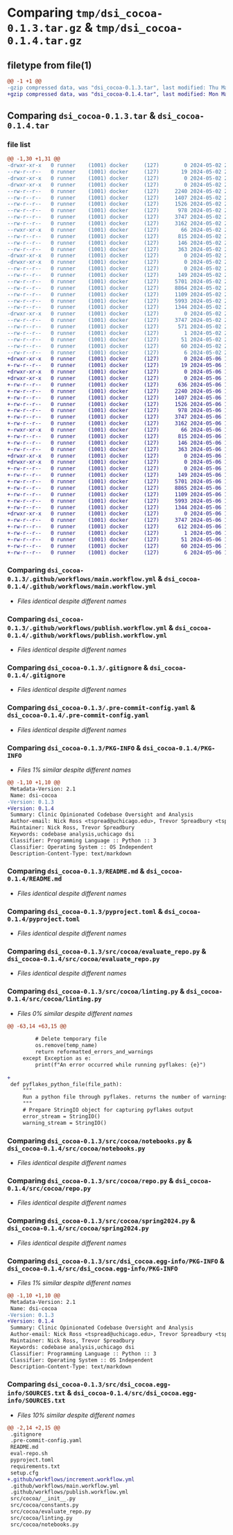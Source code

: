 # Comparing `tmp/dsi_cocoa-0.1.3.tar.gz` & `tmp/dsi_cocoa-0.1.4.tar.gz`

## filetype from file(1)

```diff
@@ -1 +1 @@
-gzip compressed data, was "dsi_cocoa-0.1.3.tar", last modified: Thu May  2 21:32:15 2024, max compression
+gzip compressed data, was "dsi_cocoa-0.1.4.tar", last modified: Mon May  6 18:00:11 2024, max compression
```

## Comparing `dsi_cocoa-0.1.3.tar` & `dsi_cocoa-0.1.4.tar`

### file list

```diff
@@ -1,30 +1,31 @@
-drwxr-xr-x   0 runner    (1001) docker     (127)        0 2024-05-02 21:32:15.124621 dsi_cocoa-0.1.3/
--rw-r--r--   0 runner    (1001) docker     (127)       19 2024-05-02 21:32:11.000000 dsi_cocoa-0.1.3/.gitattributes
-drwxr-xr-x   0 runner    (1001) docker     (127)        0 2024-05-02 21:32:15.116621 dsi_cocoa-0.1.3/.github/
-drwxr-xr-x   0 runner    (1001) docker     (127)        0 2024-05-02 21:32:15.120621 dsi_cocoa-0.1.3/.github/workflows/
--rw-r--r--   0 runner    (1001) docker     (127)     2240 2024-05-02 21:32:11.000000 dsi_cocoa-0.1.3/.github/workflows/main.workflow.yml
--rw-r--r--   0 runner    (1001) docker     (127)     1407 2024-05-02 21:32:11.000000 dsi_cocoa-0.1.3/.github/workflows/publish.workflow.yml
--rw-r--r--   0 runner    (1001) docker     (127)     1526 2024-05-02 21:32:11.000000 dsi_cocoa-0.1.3/.gitignore
--rw-r--r--   0 runner    (1001) docker     (127)      978 2024-05-02 21:32:11.000000 dsi_cocoa-0.1.3/.pre-commit-config.yaml
--rw-r--r--   0 runner    (1001) docker     (127)     3747 2024-05-02 21:32:15.124621 dsi_cocoa-0.1.3/PKG-INFO
--rw-r--r--   0 runner    (1001) docker     (127)     3162 2024-05-02 21:32:11.000000 dsi_cocoa-0.1.3/README.md
--rwxr-xr-x   0 runner    (1001) docker     (127)       66 2024-05-02 21:32:11.000000 dsi_cocoa-0.1.3/eval-repo.sh
--rw-r--r--   0 runner    (1001) docker     (127)      815 2024-05-02 21:32:11.000000 dsi_cocoa-0.1.3/pyproject.toml
--rw-r--r--   0 runner    (1001) docker     (127)      146 2024-05-02 21:32:11.000000 dsi_cocoa-0.1.3/requirements.txt
--rw-r--r--   0 runner    (1001) docker     (127)      363 2024-05-02 21:32:15.124621 dsi_cocoa-0.1.3/setup.cfg
-drwxr-xr-x   0 runner    (1001) docker     (127)        0 2024-05-02 21:32:15.116621 dsi_cocoa-0.1.3/src/
-drwxr-xr-x   0 runner    (1001) docker     (127)        0 2024-05-02 21:32:15.120621 dsi_cocoa-0.1.3/src/cocoa/
--rw-r--r--   0 runner    (1001) docker     (127)        0 2024-05-02 21:32:11.000000 dsi_cocoa-0.1.3/src/cocoa/__init__.py
--rw-r--r--   0 runner    (1001) docker     (127)      149 2024-05-02 21:32:11.000000 dsi_cocoa-0.1.3/src/cocoa/constants.py
--rw-r--r--   0 runner    (1001) docker     (127)     5701 2024-05-02 21:32:11.000000 dsi_cocoa-0.1.3/src/cocoa/evaluate_repo.py
--rw-r--r--   0 runner    (1001) docker     (127)     8864 2024-05-02 21:32:11.000000 dsi_cocoa-0.1.3/src/cocoa/linting.py
--rw-r--r--   0 runner    (1001) docker     (127)     1109 2024-05-02 21:32:11.000000 dsi_cocoa-0.1.3/src/cocoa/notebooks.py
--rw-r--r--   0 runner    (1001) docker     (127)     5993 2024-05-02 21:32:11.000000 dsi_cocoa-0.1.3/src/cocoa/repo.py
--rw-r--r--   0 runner    (1001) docker     (127)     1344 2024-05-02 21:32:11.000000 dsi_cocoa-0.1.3/src/cocoa/spring2024.py
-drwxr-xr-x   0 runner    (1001) docker     (127)        0 2024-05-02 21:32:15.124621 dsi_cocoa-0.1.3/src/dsi_cocoa.egg-info/
--rw-r--r--   0 runner    (1001) docker     (127)     3747 2024-05-02 21:32:15.000000 dsi_cocoa-0.1.3/src/dsi_cocoa.egg-info/PKG-INFO
--rw-r--r--   0 runner    (1001) docker     (127)      571 2024-05-02 21:32:15.000000 dsi_cocoa-0.1.3/src/dsi_cocoa.egg-info/SOURCES.txt
--rw-r--r--   0 runner    (1001) docker     (127)        1 2024-05-02 21:32:15.000000 dsi_cocoa-0.1.3/src/dsi_cocoa.egg-info/dependency_links.txt
--rw-r--r--   0 runner    (1001) docker     (127)       51 2024-05-02 21:32:15.000000 dsi_cocoa-0.1.3/src/dsi_cocoa.egg-info/entry_points.txt
--rw-r--r--   0 runner    (1001) docker     (127)       60 2024-05-02 21:32:15.000000 dsi_cocoa-0.1.3/src/dsi_cocoa.egg-info/requires.txt
--rw-r--r--   0 runner    (1001) docker     (127)        6 2024-05-02 21:32:15.000000 dsi_cocoa-0.1.3/src/dsi_cocoa.egg-info/top_level.txt
+drwxr-xr-x   0 runner    (1001) docker     (127)        0 2024-05-06 18:00:11.228889 dsi_cocoa-0.1.4/
+-rw-r--r--   0 runner    (1001) docker     (127)       19 2024-05-06 18:00:06.000000 dsi_cocoa-0.1.4/.gitattributes
+drwxr-xr-x   0 runner    (1001) docker     (127)        0 2024-05-06 18:00:11.224889 dsi_cocoa-0.1.4/.github/
+drwxr-xr-x   0 runner    (1001) docker     (127)        0 2024-05-06 18:00:11.224889 dsi_cocoa-0.1.4/.github/workflows/
+-rw-r--r--   0 runner    (1001) docker     (127)      636 2024-05-06 18:00:06.000000 dsi_cocoa-0.1.4/.github/workflows/increment.workflow.yml
+-rw-r--r--   0 runner    (1001) docker     (127)     2240 2024-05-06 18:00:06.000000 dsi_cocoa-0.1.4/.github/workflows/main.workflow.yml
+-rw-r--r--   0 runner    (1001) docker     (127)     1407 2024-05-06 18:00:06.000000 dsi_cocoa-0.1.4/.github/workflows/publish.workflow.yml
+-rw-r--r--   0 runner    (1001) docker     (127)     1526 2024-05-06 18:00:06.000000 dsi_cocoa-0.1.4/.gitignore
+-rw-r--r--   0 runner    (1001) docker     (127)      978 2024-05-06 18:00:06.000000 dsi_cocoa-0.1.4/.pre-commit-config.yaml
+-rw-r--r--   0 runner    (1001) docker     (127)     3747 2024-05-06 18:00:11.228889 dsi_cocoa-0.1.4/PKG-INFO
+-rw-r--r--   0 runner    (1001) docker     (127)     3162 2024-05-06 18:00:06.000000 dsi_cocoa-0.1.4/README.md
+-rwxr-xr-x   0 runner    (1001) docker     (127)       66 2024-05-06 18:00:06.000000 dsi_cocoa-0.1.4/eval-repo.sh
+-rw-r--r--   0 runner    (1001) docker     (127)      815 2024-05-06 18:00:06.000000 dsi_cocoa-0.1.4/pyproject.toml
+-rw-r--r--   0 runner    (1001) docker     (127)      146 2024-05-06 18:00:06.000000 dsi_cocoa-0.1.4/requirements.txt
+-rw-r--r--   0 runner    (1001) docker     (127)      363 2024-05-06 18:00:11.228889 dsi_cocoa-0.1.4/setup.cfg
+drwxr-xr-x   0 runner    (1001) docker     (127)        0 2024-05-06 18:00:11.224889 dsi_cocoa-0.1.4/src/
+drwxr-xr-x   0 runner    (1001) docker     (127)        0 2024-05-06 18:00:11.228889 dsi_cocoa-0.1.4/src/cocoa/
+-rw-r--r--   0 runner    (1001) docker     (127)        0 2024-05-06 18:00:06.000000 dsi_cocoa-0.1.4/src/cocoa/__init__.py
+-rw-r--r--   0 runner    (1001) docker     (127)      149 2024-05-06 18:00:06.000000 dsi_cocoa-0.1.4/src/cocoa/constants.py
+-rw-r--r--   0 runner    (1001) docker     (127)     5701 2024-05-06 18:00:06.000000 dsi_cocoa-0.1.4/src/cocoa/evaluate_repo.py
+-rw-r--r--   0 runner    (1001) docker     (127)     8865 2024-05-06 18:00:06.000000 dsi_cocoa-0.1.4/src/cocoa/linting.py
+-rw-r--r--   0 runner    (1001) docker     (127)     1109 2024-05-06 18:00:06.000000 dsi_cocoa-0.1.4/src/cocoa/notebooks.py
+-rw-r--r--   0 runner    (1001) docker     (127)     5993 2024-05-06 18:00:06.000000 dsi_cocoa-0.1.4/src/cocoa/repo.py
+-rw-r--r--   0 runner    (1001) docker     (127)     1344 2024-05-06 18:00:06.000000 dsi_cocoa-0.1.4/src/cocoa/spring2024.py
+drwxr-xr-x   0 runner    (1001) docker     (127)        0 2024-05-06 18:00:11.228889 dsi_cocoa-0.1.4/src/dsi_cocoa.egg-info/
+-rw-r--r--   0 runner    (1001) docker     (127)     3747 2024-05-06 18:00:11.000000 dsi_cocoa-0.1.4/src/dsi_cocoa.egg-info/PKG-INFO
+-rw-r--r--   0 runner    (1001) docker     (127)      612 2024-05-06 18:00:11.000000 dsi_cocoa-0.1.4/src/dsi_cocoa.egg-info/SOURCES.txt
+-rw-r--r--   0 runner    (1001) docker     (127)        1 2024-05-06 18:00:11.000000 dsi_cocoa-0.1.4/src/dsi_cocoa.egg-info/dependency_links.txt
+-rw-r--r--   0 runner    (1001) docker     (127)       51 2024-05-06 18:00:11.000000 dsi_cocoa-0.1.4/src/dsi_cocoa.egg-info/entry_points.txt
+-rw-r--r--   0 runner    (1001) docker     (127)       60 2024-05-06 18:00:11.000000 dsi_cocoa-0.1.4/src/dsi_cocoa.egg-info/requires.txt
+-rw-r--r--   0 runner    (1001) docker     (127)        6 2024-05-06 18:00:11.000000 dsi_cocoa-0.1.4/src/dsi_cocoa.egg-info/top_level.txt
```

### Comparing `dsi_cocoa-0.1.3/.github/workflows/main.workflow.yml` & `dsi_cocoa-0.1.4/.github/workflows/main.workflow.yml`

 * *Files identical despite different names*

### Comparing `dsi_cocoa-0.1.3/.github/workflows/publish.workflow.yml` & `dsi_cocoa-0.1.4/.github/workflows/publish.workflow.yml`

 * *Files identical despite different names*

### Comparing `dsi_cocoa-0.1.3/.gitignore` & `dsi_cocoa-0.1.4/.gitignore`

 * *Files identical despite different names*

### Comparing `dsi_cocoa-0.1.3/.pre-commit-config.yaml` & `dsi_cocoa-0.1.4/.pre-commit-config.yaml`

 * *Files identical despite different names*

### Comparing `dsi_cocoa-0.1.3/PKG-INFO` & `dsi_cocoa-0.1.4/PKG-INFO`

 * *Files 1% similar despite different names*

```diff
@@ -1,10 +1,10 @@
 Metadata-Version: 2.1
 Name: dsi-cocoa
-Version: 0.1.3
+Version: 0.1.4
 Summary: Clinic Opinionated Codebase Oversight and Analysis
 Author-email: Nick Ross <tspread@uchicago.edu>, Trevor Spreadbury <tspread@uchicago.edu>
 Maintainer: Nick Ross, Trevor Spreadbury
 Keywords: codebase analysis,uchicago dsi
 Classifier: Programming Language :: Python :: 3
 Classifier: Operating System :: OS Independent
 Description-Content-Type: text/markdown
```

### Comparing `dsi_cocoa-0.1.3/README.md` & `dsi_cocoa-0.1.4/README.md`

 * *Files identical despite different names*

### Comparing `dsi_cocoa-0.1.3/pyproject.toml` & `dsi_cocoa-0.1.4/pyproject.toml`

 * *Files identical despite different names*

### Comparing `dsi_cocoa-0.1.3/src/cocoa/evaluate_repo.py` & `dsi_cocoa-0.1.4/src/cocoa/evaluate_repo.py`

 * *Files identical despite different names*

### Comparing `dsi_cocoa-0.1.3/src/cocoa/linting.py` & `dsi_cocoa-0.1.4/src/cocoa/linting.py`

 * *Files 0% similar despite different names*

```diff
@@ -63,14 +63,15 @@
 
         # Delete temporary file
         os.remove(temp_name)
         return reformatted_errors_and_warnings
     except Exception as e:
         print(f"An error occurred while running pyflakes: {e}")
 
+
 def pyflakes_python_file(file_path):
     """
     Run a python file through pyflakes. returns the number of warnings raised.
     """
     # Prepare StringIO object for capturing pyflakes output
     error_stream = StringIO()
     warning_stream = StringIO()
```

### Comparing `dsi_cocoa-0.1.3/src/cocoa/notebooks.py` & `dsi_cocoa-0.1.4/src/cocoa/notebooks.py`

 * *Files identical despite different names*

### Comparing `dsi_cocoa-0.1.3/src/cocoa/repo.py` & `dsi_cocoa-0.1.4/src/cocoa/repo.py`

 * *Files identical despite different names*

### Comparing `dsi_cocoa-0.1.3/src/cocoa/spring2024.py` & `dsi_cocoa-0.1.4/src/cocoa/spring2024.py`

 * *Files identical despite different names*

### Comparing `dsi_cocoa-0.1.3/src/dsi_cocoa.egg-info/PKG-INFO` & `dsi_cocoa-0.1.4/src/dsi_cocoa.egg-info/PKG-INFO`

 * *Files 1% similar despite different names*

```diff
@@ -1,10 +1,10 @@
 Metadata-Version: 2.1
 Name: dsi-cocoa
-Version: 0.1.3
+Version: 0.1.4
 Summary: Clinic Opinionated Codebase Oversight and Analysis
 Author-email: Nick Ross <tspread@uchicago.edu>, Trevor Spreadbury <tspread@uchicago.edu>
 Maintainer: Nick Ross, Trevor Spreadbury
 Keywords: codebase analysis,uchicago dsi
 Classifier: Programming Language :: Python :: 3
 Classifier: Operating System :: OS Independent
 Description-Content-Type: text/markdown
```

### Comparing `dsi_cocoa-0.1.3/src/dsi_cocoa.egg-info/SOURCES.txt` & `dsi_cocoa-0.1.4/src/dsi_cocoa.egg-info/SOURCES.txt`

 * *Files 10% similar despite different names*

```diff
@@ -2,14 +2,15 @@
 .gitignore
 .pre-commit-config.yaml
 README.md
 eval-repo.sh
 pyproject.toml
 requirements.txt
 setup.cfg
+.github/workflows/increment.workflow.yml
 .github/workflows/main.workflow.yml
 .github/workflows/publish.workflow.yml
 src/cocoa/__init__.py
 src/cocoa/constants.py
 src/cocoa/evaluate_repo.py
 src/cocoa/linting.py
 src/cocoa/notebooks.py
```

